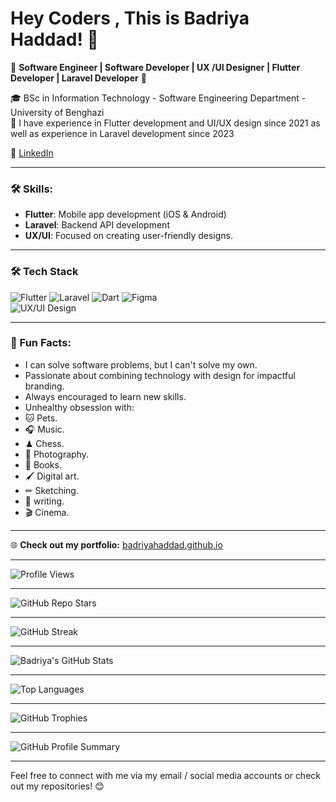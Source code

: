 # Hey Coders , This is Badriya Haddad! 👋
          
🌟 **Software Engineer | Software Developer | UX /UI Designer | Flutter Developer | Laravel Developer** 🌟
 
🎓 BSc in Information Technology - Software Engineering Department - University of Benghazi  
💼 I have experience in Flutter development and UI/UX design since 2021 as well as experience in Laravel development since 2023  

🔗 [LinkedIn](https://www.linkedin.com/in/badriya-haddad-b2207323a)

---
 
### 🛠 Skills:
- **Flutter**: Mobile app development (iOS & Android)
- **Laravel**: Backend API development
- **UX/UI**: Focused on creating user-friendly designs.
 
---

### 🛠 Tech Stack
![Flutter](https://img.shields.io/badge/Flutter-%2302569B.svg?logo=Flutter&logoColor=white)
![Laravel](https://img.shields.io/badge/Laravel-%23FF2D20.svg?logo=laravel&logoColor=white)
![Dart](https://img.shields.io/badge/Dart-%230175C2.svg?logo=dart&logoColor=white)
![Figma](https://img.shields.io/badge/Figma-%23F24E1E.svg?logo=figma&logoColor=white)  
![UX/UI Design](https://img.shields.io/badge/UX%2FUI%20Design-%23000000.svg?logo=uxdesign&logoColor=white)

---

### 📌 Fun Facts:
- I can solve software problems, but I can't solve my own.
- Passionate about combining technology with design for impactful branding.
- Always encouraged to learn new skills.
- Unhealthy obsession with:
- 🐱 Pets. 
- 🎧 Music.
- ♟ Chess.
- 📸 Photography.
- 📖 Books.
- 🖌 Digital art.
- ✏ Sketching.
- 📜 writing.
- 🎬 Cinema.
---

🌐 **Check out my portfolio:** [badriyahaddad.github.io](https://badriyahaddad.github.io/)

---

![Profile Views](https://komarev.com/ghpvc/?username=badriyahaddad&color=blue)

---

![GitHub Repo Stars](https://img.shields.io/github/stars/badriyahaddad?style=social)

---

![GitHub Streak](https://github-readme-streak-stats.herokuapp.com?user=badriyahaddad&theme=dark)

---

![Badriya's GitHub Stats](https://github-readme-stats.vercel.app/api?username=badriyahaddad&show_icons=true&theme=dark)

---

![Top Languages](https://github-readme-stats.vercel.app/api/top-langs/?username=badriyahaddad&layout=compact&theme=dark)

---

![GitHub Trophies](https://github-profile-trophy.vercel.app/?username=badriyahaddad&theme=darkhub)
 
---

![GitHub Profile Summary](https://github-profile-summary-cards.vercel.app/api/cards/stats?username=badriyahaddad&theme=dark)

---

Feel free to connect with me via my email / social media accounts or check out my repositories! 😊
